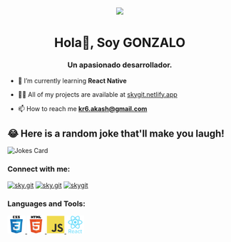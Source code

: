 <h1 align="center">
    <img src="https://i.imgur.com/1gQiLB5.gif" width="auto">
</h1>
<h1 align="center">Hola👋, Soy GONZALO</h1>
<h3 align="center">Un apasionado desarrollador.</h3>

- 🌱 I’m currently learning **React Native**

- 👨‍💻 All of my projects are available at [skygit.netlify.app](skygit.netlify.app)

- 📫 How to reach me **kr6.akash@gmail.com**

## 😂 Here is a random joke that'll make you laugh!
![Jokes Card](https://readme-jokes.vercel.app/api)

<h3 align="left">Connect with me:</h3>
<p align="left">
<a href="https://fb.com/sky.git" target="blank"><img align="center" src="https://raw.githubusercontent.com/rahuldkjain/github-profile-readme-generator/master/src/images/icons/Social/facebook.svg" alt="sky.git" height="30" width="40" /></a>
<a href="https://instagram.com/sky.git" target="blank"><img align="center" src="https://raw.githubusercontent.com/rahuldkjain/github-profile-readme-generator/master/src/images/icons/Social/instagram.svg" alt="sky.git" height="30" width="40" /></a>
<a href="https://www.youtube.com/c/skygit" target="blank"><img align="center" src="https://raw.githubusercontent.com/rahuldkjain/github-profile-readme-generator/master/src/images/icons/Social/youtube.svg" alt="skygit" height="30" width="40" /></a>
</p>

<h3 align="left">Languages and Tools:</h3>
<p align="left"> <a href="https://www.w3schools.com/css/" target="_blank" rel="noreferrer"> <img src="https://raw.githubusercontent.com/devicons/devicon/master/icons/css3/css3-original-wordmark.svg" alt="css3" width="40" height="40"/> </a> <a href="https://www.w3.org/html/" target="_blank" rel="noreferrer"> <img src="https://raw.githubusercontent.com/devicons/devicon/master/icons/html5/html5-original-wordmark.svg" alt="html5" width="40" height="40"/> </a> <a href="https://developer.mozilla.org/en-US/docs/Web/JavaScript" target="_blank" rel="noreferrer"> <img src="https://raw.githubusercontent.com/devicons/devicon/master/icons/javascript/javascript-original.svg" alt="javascript" width="40" height="40"/> </a> <a href="https://reactjs.org/" target="_blank" rel="noreferrer"> <img src="https://raw.githubusercontent.com/devicons/devicon/master/icons/react/react-original-wordmark.svg" alt="react" width="40" height="40"/> </a> </p>

